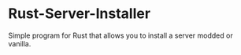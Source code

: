 # Rust-Server-Installer
Simple program for Rust that allows you to install a server modded or vanilla.
